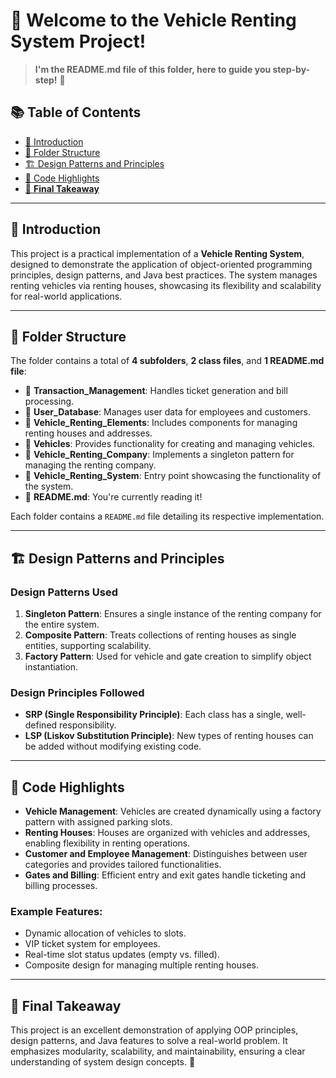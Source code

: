 # 🚗 Welcome to the Vehicle Renting System Project!
> **I'm the README.md file of this folder, here to guide you step-by-step!** 🚀

## 📚 **Table of Contents**
- [📖 Introduction](#-introduction)
- [📂 Folder Structure](#-folder-structure)
- [🏗️ Design Patterns and Principles](#️-design-patterns-and-principles)
- [📜 Code Highlights](#-code-highlights)
- [🎯 **Final Takeaway**](#-final-takeaway)

---

## 📖 **Introduction**
This project is a practical implementation of a **Vehicle Renting System**, designed to demonstrate the application of object-oriented programming principles, design patterns, and Java best practices. The system manages renting vehicles via renting houses, showcasing its flexibility and scalability for real-world applications.

---

## 📂 **Folder Structure**
The folder contains a total of **4 subfolders**, **2 class files**, and **1 README.md file**:
- 📁 **Transaction_Management**: Handles ticket generation and bill processing.
- 📁 **User_Database**: Manages user data for employees and customers.
- 📁 **Vehicle_Renting_Elements**: Includes components for managing renting houses and addresses.
- 📁 **Vehicles**: Provides functionality for creating and managing vehicles.
- 📄 **Vehicle_Renting_Company**: Implements a singleton pattern for managing the renting company.
- 📄 **Vehicle_Renting_System**: Entry point showcasing the functionality of the system.
- 📄 **README.md**: You're currently reading it!

Each folder contains a `README.md` file detailing its respective implementation.

---

## 🏗️ **Design Patterns and Principles**
### **Design Patterns Used**
1. **Singleton Pattern**: Ensures a single instance of the renting company for the entire system.
2. **Composite Pattern**: Treats collections of renting houses as single entities, supporting scalability.
3. **Factory Pattern**: Used for vehicle and gate creation to simplify object instantiation.

### **Design Principles Followed**
- **SRP (Single Responsibility Principle)**: Each class has a single, well-defined responsibility.
- **LSP (Liskov Substitution Principle)**: New types of renting houses can be added without modifying existing code.

---

## 📜 **Code Highlights**
- **Vehicle Management**: Vehicles are created dynamically using a factory pattern with assigned parking slots.
- **Renting Houses**: Houses are organized with vehicles and addresses, enabling flexibility in renting operations.
- **Customer and Employee Management**: Distinguishes between user categories and provides tailored functionalities.
- **Gates and Billing**: Efficient entry and exit gates handle ticketing and billing processes.

### Example Features:
- Dynamic allocation of vehicles to slots.
- VIP ticket system for employees.
- Real-time slot status updates (empty vs. filled).
- Composite design for managing multiple renting houses.

---

## 🎯 **Final Takeaway**
This project is an excellent demonstration of applying OOP principles, design patterns, and Java features to solve a real-world problem. It emphasizes modularity, scalability, and maintainability, ensuring a clear understanding of system design concepts. 🚀
